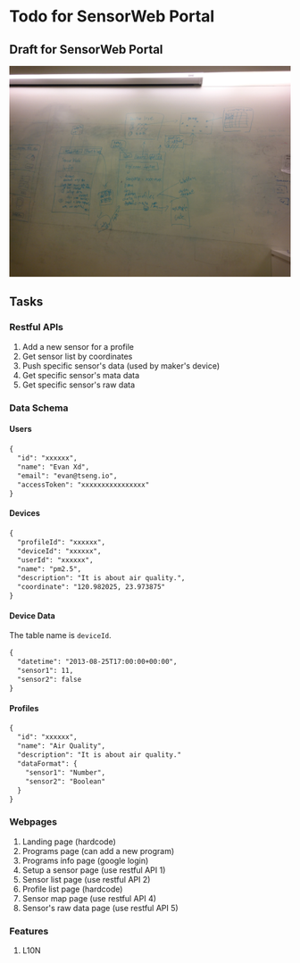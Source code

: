 # Todo for SensorWeb Portal

## Draft for SensorWeb Portal
![Portal Draft](todo/portal-draft.jpg)

## Tasks
### Restful APIs
1. Add a new sensor for a profile
2. Get sensor list by coordinates
3. Push specific sensor's data (used by maker's device)
4. Get specific sensor's mata data
5. Get specific sensor's raw data

### Data Schema
#### Users
```
{
  "id": "xxxxxx",
  "name": "Evan Xd",
  "email": "evan@tseng.io",
  "accessToken": "xxxxxxxxxxxxxxxx"
}
```

#### Devices
```
{
  "profileId": "xxxxxx",
  "deviceId": "xxxxxx",
  "userId": "xxxxxx",
  "name": "pm2.5",
  "description": "It is about air quality.",
  "coordinate": "120.982025, 23.973875"
}
```

#### Device Data
The table name is `deviceId`.
```
{
  "datetime": "2013-08-25T17:00:00+00:00",
  "sensor1": 11,
  "sensor2": false
}
```

#### Profiles
```
{
  "id": "xxxxxx",
  "name": "Air Quality",
  "description": "It is about air quality."
  "dataFormat": {
    "sensor1": "Number",
    "sensor2": "Boolean"
  }
}
```

### Webpages
1. Landing page (hardcode)
2. Programs page (can add a new program)
3. Programs info page (google login)
4. Setup a sensor page (use restful API 1)
5. Sensor list page (use restful API 2)
6. Profile list page (hardcode)
7. Sensor map page (use restful API 4)
8. Sensor's raw data page (use restful API 5)

### Features
1. L10N
